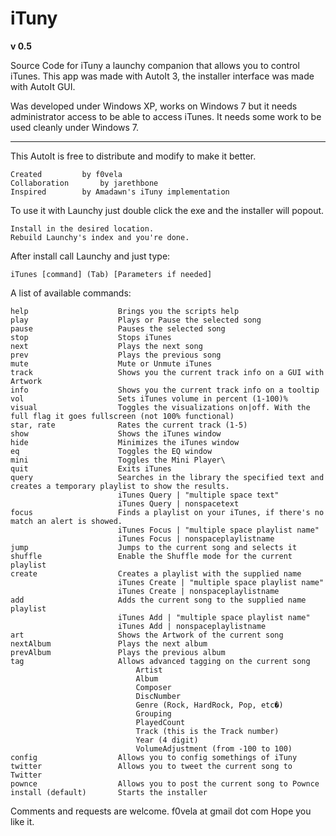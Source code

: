 iTuny
=====
<b>v 0.5</b>

Source Code for iTuny a launchy companion that allows you to control iTunes.
This app was made with AutoIt 3, the installer interface was made with AutoIt GUI.

Was developed under Windows XP, works on Windows 7 but it needs administrator access to be able to access iTunes.
It needs some work to be used cleanly under Windows 7.

---

This AutoIt is free to distribute and modify to make it better.

	Created			by f0vela
	Collaboration 		by jarethbone
	Inspired 		by Amadawn's iTuny implementation

To use it with Launchy just double click the exe and the installer will popout.

	Install in the desired location.
	Rebuild Launchy's index and you're done.

After install call Launchy and just type: 

	iTunes [command] (Tab) [Parameters if needed]


A list of available commands:

	help			 		Brings you the scripts help
	play					Plays or Pause the selected song
	pause					Pauses the selected song
	stop					Stops iTunes
	next					Plays the next song
	prev					Plays the previous song
	mute					Mute or Unmute iTunes
	track					Shows you the current track info on a GUI with Artwork
	info					Shows you the current track info on a tooltip
	vol						Sets iTunes volume in percent (1-100)%
	visual					Toggles the visualizations on|off. With the full flag it goes fullscreen (not 100% functional)
	star, rate				Rates the current track (1-5)
	show					Shows the iTunes window
	hide					Minimizes the iTunes window
	eq						Toggles the EQ window
	mini					Toggles the Mini Player\
	quit					Exits iTunes
	query					Searches in the library the specified text and creates a temporary playlist to show the results.
							iTunes Query | "multiple space text"
							iTunes Query | nonspacetext
	focus					Finds a playlist on your iTunes, if there's no match an alert is showed.
							iTunes Focus | "multiple space playlist name"
							iTunes Focus | nonspaceplaylistname
	jump					Jumps to the current song and selects it
	shuffle					Enable the Shuffle mode for the current playlist
	create					Creates a playlist with the supplied name
							iTunes Create | "multiple space playlist name"
							iTunes Create | nonspaceplaylistname
	add						Adds the current song to the supplied name playlist
							iTunes Add | "multiple space playlist name"
							iTunes Add | nonspaceplaylistname
	art						Shows the Artwork of the current song
	nextAlbum				Plays the next album
	prevAlbum				Plays the previous album
	tag						Allows advanced tagging on the current song
								Artist
								Album
								Composer
								DiscNumber
								Genre (Rock, HardRock, Pop, etc�)
								Grouping
								PlayedCount
								Track (this is the Track number)
								Year (4 digit)
								VolumeAdjustment (from -100 to 100)
	config					Allows you to config somethings of iTuny
	twitter					Allows you to tweet the current song to Twitter
	pownce					Allows you to post the current song to Pownce
	install (default)		Starts the installer

Comments and requests are welcome.
f0vela at gmail dot com
Hope you like it.
